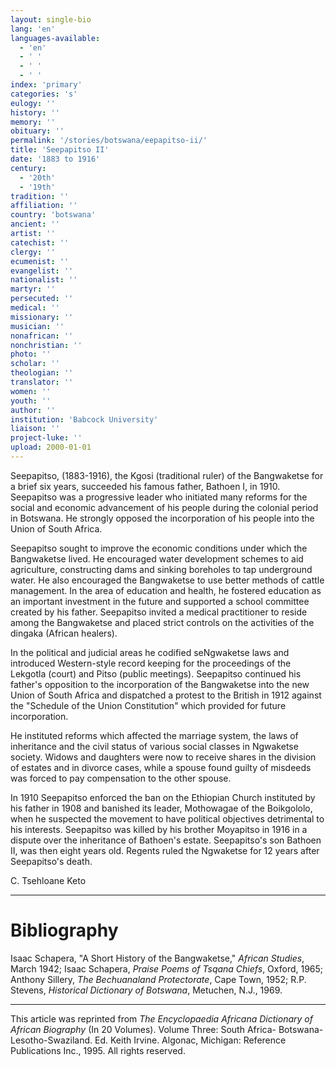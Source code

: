 ```yaml
---
layout: single-bio
lang: 'en'
languages-available:
  - 'en'
  - ' '
  - ' '
  - ' '
index: 'primary'
categories: 's'
eulogy: ''
history: ''
memory: ''
obituary: ''
permalink: '/stories/botswana/eepapitso-ii/'
title: 'Seepapitso II'
date: '1883 to 1916'
century:
  - '20th'
  - '19th'
tradition: ''
affiliation: ''
country: 'botswana'
ancient: ''
artist: ''
catechist: ''
clergy: ''
ecumenist: ''
evangelist: ''
nationalist: ''
martyr: ''
persecuted: ''
medical: ''
missionary: ''
musician: ''
nonafrican: ''
nonchristian: ''
photo: ''
scholar: ''
theologian: ''
translator: ''
women: ''
youth: ''
author: ''
institution: 'Babcock University'
liaison: ''
project-luke: ''
upload: 2000-01-01
---
```



Seepapitso, (1883-1916), the Kgosi (traditional ruler) of the Bangwaketse for a brief six years, succeeded his famous father, Bathoen I, in 1910. Seepapitso was a progressive leader who initiated many reforms for the social and economic advancement of his people during the colonial period in Botswana. He strongly opposed the incorporation of his people into the Union of South Africa.

Seepapitso sought to improve the economic conditions under which the Bangwaketse lived. He encouraged water development schemes to aid agriculture, constructing dams and sinking boreholes to tap underground water. He also encouraged the Bangwaketse to use better methods of cattle management. In the area of education and health, he fostered education as an important investment in the future and supported a school committee created by his father. Seepapitso invited a medical practitioner to reside among the Bangwaketse and placed strict controls on the activities of the dingaka (African healers).

In the political and judicial areas he codified seNgwaketse laws and introduced Western-style record keeping for the proceedings of the Lekgotla (court) and Pitso (public meetings). Seepapitso continued his father's opposition to the incorporation of the Bangwaketse into the new Union of South Africa and dispatched a protest to the British in 1912 against the "Schedule of the Union Constitution" which provided for future incorporation.

He instituted reforms which affected the marriage system, the laws of inheritance and the civil status of various social classes in Ngwaketse society. Widows and daughters were now to receive shares in the division of estates and in divorce cases, while a spouse found guilty of misdeeds was forced to pay compensation to the other spouse.

In 1910 Seepapitso enforced the ban on the Ethiopian Church instituted by his father in 1908 and banished its leader, Mothowagae of the Boikgololo, when he suspected the movement to have political objectives detrimental to his interests. Seepapitso was killed by his brother Moyapitso in 1916 in a dispute over the inheritance of Bathoen's estate. Seepapitso's son Bathoen II, was then eight years old. Regents ruled the Ngwaketse for 12 years after Seepapitso's death.

C. Tsehloane Keto

---

# Bibliography

Isaac Schapera, "A Short History of the Bangwaketse," *African Studies*, March 1942; Isaac Schapera, *Praise Poems of Tsqana Chiefs*, Oxford, 1965; Anthony Sillery, *The Bechuanaland Protectorate*, Cape Town, 1952; R.P. Stevens, *Historical Dictionary of Botswana*, Metuchen, N.J., 1969.

---

This article was reprinted from *The Encyclopaedia Africana Dictionary of African Biography* (In 20 Volumes). Volume Three: South Africa- Botswana-Lesotho-Swaziland. Ed. Keith Irvine. Algonac, Michigan: Reference Publications Inc., 1995.  All rights reserved.
